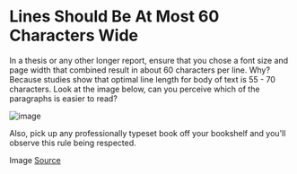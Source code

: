 Lines Should Be At Most 60 Characters Wide
===

In a thesis or any other longer report, ensure that you chose a font size and page width that combined result in about 60 characters per line. Why? Because studies show that optimal line length for body of text is 55 - 70 characters. Look at the image below, can you perceive which of the paragraphs is easier to read? 

![image](https://user-images.githubusercontent.com/464519/236161107-20f108e3-5f38-48be-bd15-6621585b5a08.png)
 
Also, pick up any professionally typeset book off your bookshelf and you'll observe this rule being respected.

Image [Source](https://baymard.com/blog/line-length-readability)
